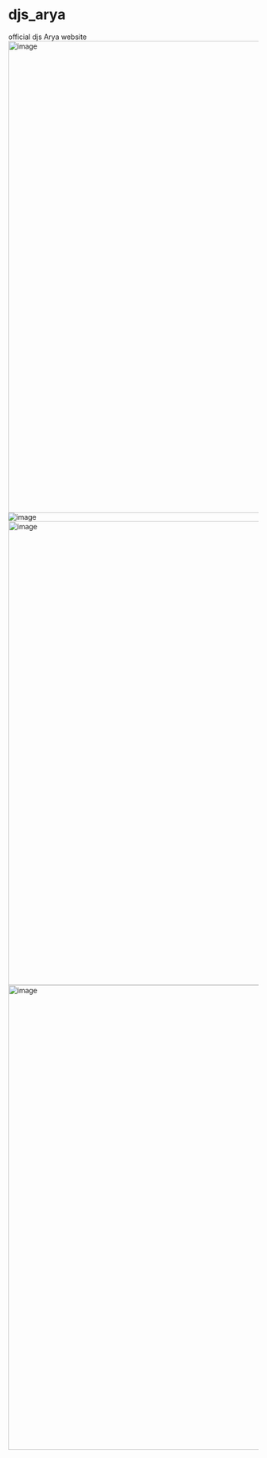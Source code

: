 # djs_arya
official djs Arya website
<img width="947" alt="image" src="https://user-images.githubusercontent.com/102247811/210208250-76e56072-60b4-4da0-a860-373240d21783.png">
![image](https://user-images.githubusercontent.com/102247811/210208260-80716509-5ccc-498d-9bb6-99fd0903ee46.png)
<img width="931" alt="image" src="https://user-images.githubusercontent.com/102247811/210208339-085e6394-5295-4076-9472-102c05041421.png">
<img width="933" alt="image" src="https://user-images.githubusercontent.com/102247811/210208402-c71faf74-a627-4ab7-a20c-30d0d95a1dd2.png">
